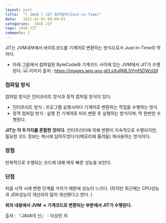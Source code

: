 ```yaml
---
layout: post
title:  "[ JAVA ] JIT 컴파일러(Just-in-Time)"
date:   2021-02-03 00:00:01
categories:  JAVA JIT
tags: JAVA JIT
comments: 1
---
```

JIT는 JVM내부에서 바이트코드를 기계어로 변환하는 방식으로서 Just-In-Time의 약자다. 

- 아래 그림에서 컴파일된 ByteCode와 기계코드 사이에 있는 JVM에서 JIT가 수행된다. 
![](https://images.velog.io/images/dev_isaac/post/1f48819d-5473-49b6-a54c-fb0e8ee9b585/%EC%9E%90%EB%B0%94%20%EC%8B%A4%ED%96%89%EC%A0%88%EC%B0%A8.png)
이미지 출처 : https://images.app.goo.gl/LsXuRMLSYmfSDWzQ9

### 컴파일 방식
컴파일 방식은 인터프리트 방식과 정적 컴파일 방식이 있다. 
- 인터프리트 방식 : 프로그램 실행시마다 기계어로 변환하는 작업을 수행하는 방식
- 정적 컴파일 방식 : 실행 전 기계어로 미리 변환 후 실행하는 방식이며, 딱 한번만 수행된다. 

**JIT는 이 두가지를 혼합한 것이다.** 인터프리터에 의해 변환이 지속적으로 수행되지만, 필요한 코드 정보는 캐시에 담아두었다가(메모리에 올려둠) 재사용하는 방식이다. 


### 장점
반복적으로 수행되는 코드에 대해 매우 빠른 성능을 보인다.
### 단점
처음 시작 시에 변환 단계를 거치기 때문에 성능이 느리다. (하지만 최근에는 CPU성능과 JDK성능이 개선되어 많이 개선됐다고 한다. )


**위의 내용에서 JVM -> 기계코드로 변환되는 부분에서 JIT가 수행된다.**


출처 : 『JAVA의 신』 - 이상민 저
 
